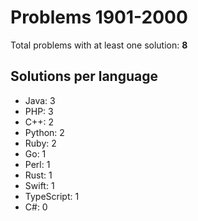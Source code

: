 # Problems 1901-2000

Total problems with at least one solution: **8**

## Solutions per language

- Java: 3
- PHP: 3
- C++: 2
- Python: 2
- Ruby: 2
- Go: 1
- Perl: 1
- Rust: 1
- Swift: 1
- TypeScript: 1
- C#: 0
